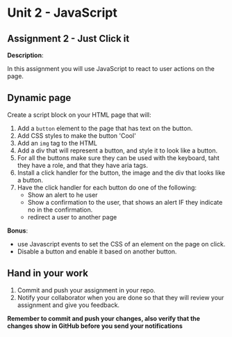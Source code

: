 # Unit 2 - JavaScript
## Assignment 2 - Just Click it

**Description**: 

In this assignment you will use JavaScript to react to user actions on the page.
  
## Dynamic page

Create a script block on your HTML page that will:

1. Add a `button` element to the page that has text on the button.
1. Add CSS styles to make the button 'Cool'
1. Add an `img` tag to the HTML
1. Add a div that will represent a button, and style it to look like a button.  
1. For all the buttons make sure they can be used with the keyboard, taht they have a role, and that they have aria tags.  
1. Install a click handler for the button, the image and the div that looks like a button.
1. Have the click handler for each button do one of the following:
   - Show an alert to he user
   - Show a confirmation to the user, that shows an alert IF they indicate no in the confirmation.
   - redirect a user to another page 


**Bonus**: 
- use Javascript events to set the CSS of an element on the page on click.
- Disable a button and enable it based on another button.

## Hand in your work

1. Commit and push your assignment in your repo.
1. Notify your collaborator when you are done so that
they will review your assignment and give you feedback.


**Remember to commit and push your changes, also verify that the
changes show in GitHub before you send your notifications**

